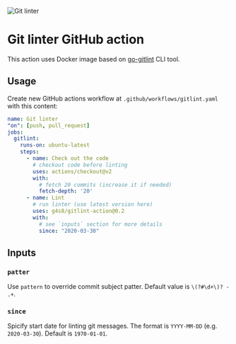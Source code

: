 ![Git linter](https://github.com/g4s8/gitlint-action/workflows/Git%20linter/badge.svg)

# Git linter GitHub action

This action uses Docker image based on
[go-gitlint](https://github.com/llorllale/go-gitlint/)
CLI tool.

## Usage

Create new GitHub actions workflow at `.github/workflows/gitlint.yaml`
with this content:
```yaml
name: Git linter
"on": [push, pull_request]
jobs:
  gitlint:
    runs-on: ubuntu-latest
    steps:
      - name: Check out the code
        # checkout code before linting
        uses: actions/checkout@v2
        with:
          # fetch 20 commits (increase it if needed)
          fetch-depth: '20'
      - name: Lint
        # run linter (use latest version here)
        uses: g4s8/gitlint-action@0.2
        with:
          # see `inputs` section for more details
          since: "2020-03-30"
```

## Inputs

### `patter`

Use `pattern` to override commit subject patter.
Default value is `\(?#\d+\)? - .+`.

### `since`

Spicify start date for linting git messages. The format is `YYYY-MM-DD` (e.g. `2020-03-30`).
Default is `1970-01-01`.
